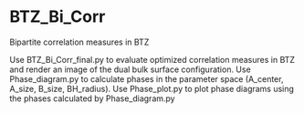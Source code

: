# BTZ_Bi_Corr
Bipartite correlation measures in BTZ

Use BTZ_Bi_Corr_final.py to evaluate optimized correlation measures in BTZ and render an image of the dual bulk surface configuration.  Use Phase_diagram.py to calculate phases in the parameter space (A_center, A_size, B_size, BH_radius).  Use Phase_plot.py to plot phase diagrams using the phases calculated by Phase_diagram.py
